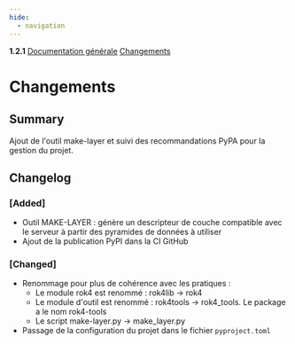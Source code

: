 ```yaml
---
hide:
  - navigation
---
```


<div id="version_menu">
  <b>1.2.1</b>
  <a href="../">Documentation générale</a>
  <a href="../CHANGELOG/">Changements</a>
</div>

# Changements

## Summary

Ajout de l'outil make-layer et suivi des recommandations PyPA pour la gestion du projet.

## Changelog

### [Added]

* Outil MAKE-LAYER : génère un descripteur de couche compatible avec le serveur à partir des pyramides de données à utiliser
* Ajout de la publication PyPI dans la CI GitHub 

### [Changed]

* Renommage pour plus de cohérence avec les pratiques :
    * Le module rok4 est renommé : rok4lib -> rok4
    * Le module d'outil est renommé : rok4tools -> rok4_tools. Le package a le nom rok4-tools
    * Le script make-layer.py -> make_layer.py
* Passage de la configuration du projet dans le fichier `pyproject.toml`

<!-- 
### [Added]

### [Changed]

### [Deprecated]

### [Removed]

### [Fixed]

### [Security] 
-->